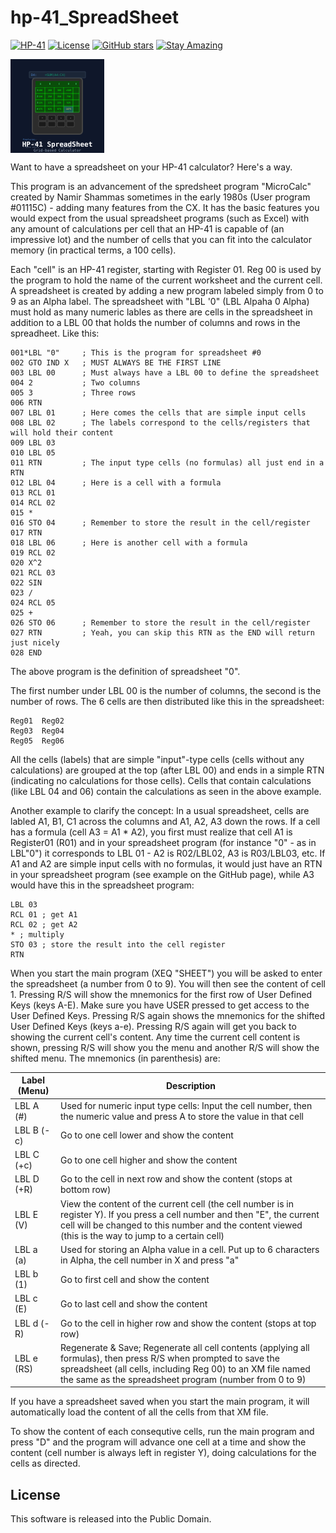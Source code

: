 # hp-41_SpreadSheet

[![HP-41](https://img.shields.io/badge/HP--41-Calculator-orange)](https://en.wikipedia.org/wiki/HP-41C)
[![License](https://img.shields.io/badge/License-Public%20Domain-brightgreen.svg)](https://unlicense.org/)
[![GitHub stars](https://img.shields.io/github/stars/isene/hp-41_SpreadSheet.svg)](https://github.com/isene/hp-41_SpreadSheet/stargazers)
[![Stay Amazing](https://img.shields.io/badge/Stay-Amazing-blue.svg)](https://isene.org)

<img src="img/spreadsheet_logo.svg" align="left" width="150" height="150" alt="HP-41 SpreadSheet Logo">
<br clear="left"/>

Want to have a spreadsheet on your HP-41 calculator? Here's a way.

This program is an advancement of the spredsheet program "MicroCalc" created by Namir Shammas sometimes in the early 1980s (User program #01115C) - adding many features from the CX. It has the basic features you would expect from the usual spreadsheet programs (such as Excel) with any amount of calculations per cell that an HP-41 is capable of (an impressive lot) and the number of cells that you can fit into the calculator memory (in practical terms, a 100 cells).

Each "cell" is an HP-41 register, starting with Register 01. Reg 00 is used by the program to hold the name of the current worksheet and the current cell. A spreadsheet is created by adding a new program labeled simply from 0 to 9 as an Alpha label. The spreadsheet with "LBL '0" (LBL Alpaha 0 Alpha) must hold as many numeric lables as there are cells in the spreadsheet in addition to a LBL 00 that holds the number of columns and rows in the spreadheet. Like this:

```
001*LBL "0"		; This is the program for spreadsheet #0
002 GTO IND X	; MUST ALWAYS BE THE FIRST LINE
003 LBL 00		; Must always have a LBL 00 to define the spreadsheet
004 2			; Two columns
005 3			; Three rows
006 RTN
007 LBL 01		; Here comes the cells that are simple input cells
008 LBL 02		; The labels correspond to the cells/registers that will hold their content
009 LBL 03
010 LBL 05
011 RTN			; The input type cells (no formulas) all just end in a RTN
012 LBL 04		; Here is a cell with a formula
013 RCL 01
014 RCL 02
015 *     
016 STO 04		; Remember to store the result in the cell/register 
017 RTN   
018 LBL 06		; Here is another cell with a formula
019 RCL 02
020 X^2   
021 RCL 03
022 SIN   
023 /     
024 RCL 05
025 +     
026 STO 06		; Remember to store the result in the cell/register 
027 RTN			; Yeah, you can skip this RTN as the END will return just nicely
028 END 
```

The above program is the definition of spreadsheet "0". 

The first number under LBL 00 is the number of columns, the second is the number of rows. The 6 cells are then distributed like this in the spreadsheet:

```
Reg01  Reg02
Reg03  Reg04
Reg05  Reg06
```

All the cells (labels) that are simple "input"-type cells (cells without any calculations) are grouped at the top (after LBL 00) and ends in a simple RTN (indicating no calculations for those cells). Cells that contain calculations (like LBL 04 and 06) contain the calculations as seen in the above example.

Another example to clarify the concept: In a usual spreadsheet, cells are labled A1, B1, C1 across the columns and A1, A2, A3 down the rows. If a cell has a formula (cell A3 = A1 * A2), you first must realize that cell A1 is Register01 (R01) and in your spreadsheet program (for instance "0" - as in LBL"0") it corresponds to LBL 01 - A2 is R02/LBL02, A3 is R03/LBL03, etc. If A1 and A2 are simple input cells with no formulas, it would just have an RTN in your spreadsheet program (see example on the GitHub page), while A3 would have this in the spreadsheet program:

```
LBL 03
RCL 01 ; get A1
RCL 02 ; get A2
* ; multiply
STO 03 ; store the result into the cell register
RTN
```

When you start the main program (XEQ "SHEET") you will be asked to enter the spreadsheet (a number from 0 to 9). You will then see the content of cell 1. Pressing R/S will show the mnemonics for the first row of User Defined Keys (keys A-E). Make sure you have USER pressed to get access to the User Defined Keys. Pressing R/S again shows the mnemonics for the shifted User Defined Keys (keys a-e). Pressing R/S again will get you back to showing the current cell's content. Any time the current cell content is shown, pressing R/S will show you the menu and another R/S will show the shifted menu. The mnemonics (in parenthesis) are:

Label (Menu)    | Description
----------------|------------
LBL A (#)		| Used for numeric input type cells: Input the cell number, then the numeric value and press A to store the value in that cell
LBL B (-c)		| Go to one cell lower and show the content
LBL C (+c)		| Go to one cell higher and show the content
LBL D (+R)      | Go to the cell in next row and show the content (stops at bottom row)
LBL E (V)		| View the content of the current cell (the cell number is in register Y). If you press a cell number and then "E", the current cell will be changed to this number and the content viewed (this is the way to jump to a certain cell)
LBL a (a)		| Used for storing an Alpha value in a cell. Put up to 6 characters in Alpha, the cell number in X and press "a"
LBL b (1)		| Go to first cell and show the content
LBL c (E)		| Go to last cell and show the content
LBL d (-R)      | Go to the cell in higher row and show the content (stops at top row)
LBL e (RS)		| Regenerate & Save; Regenerate all cell contents (applying all formulas), then press R/S when prompted to save the spreadsheet (all cells, including Reg 00) to an XM file named the same as the spreadsheet program (number from 0 to 9)

If you have a spreadsheet saved when you start the main program, it will automatically load the content of all the cells from that XM file.

To show the content of each consequtive cells, run the main program and press "D" and the program will advance one cell at a time and show the content (cell number is always left in register Y), doing calculations for the cells as directed.

## License
This software is released into the Public Domain.
